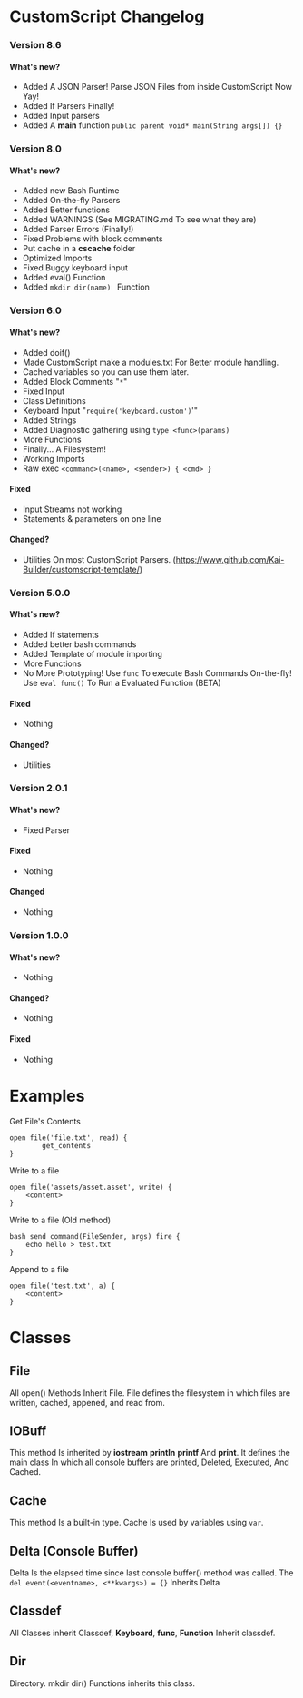 # CustomScript Changelog
### Version 8.6
#### What's new?
- Added A JSON Parser! Parse JSON Files from inside CustomScript Now Yay!
- Added If Parsers Finally! 
- Added Input parsers
- Added A **main** function `public parent void* main(String args[]) {}`
### Version 8.0
#### What's new?
- Added new Bash Runtime
- Added On-the-fly Parsers
- Added Better functions
- Added WARNINGS (See MIGRATING.md To see what they are)
- Added Parser Errors (Finally!)
- Fixed Problems with block comments
- Put cache in a ____cscache____ folder
- Optimized Imports
- Fixed Buggy keyboard input
- Added eval() Function
- Added `mkdir dir(name) ` Function
### Version 6.0

#### What's new?
- Added doif()
- Made CustomScript make a modules.txt For Better module handling.
- Cached variables so you can use them later.
- Added Block Comments "`*`"
- Fixed Input
- Class Definitions
- Keyboard Input "`require('keyboard.custom')`'"
- Added Strings
- Added Diagnostic gathering using `type <func>(params)`
- More Functions
- Finally... A Filesystem!
- Working Imports
- Raw exec `<command>(<name>, <sender>) { <cmd> }`
#### Fixed
- Input Streams not working
- Statements & parameters on one line

#### Changed?
- Utilities On most CustomScript Parsers. (https://www.github.com/Kai-Builder/customscript-template/)
### Version 5.0.0
#### What's new?
- Added If statements
- Added better bash commands
- Added Template of module importing
- More Functions
- No More Prototyping! Use `func` To execute Bash Commands On-the-fly! Use `eval func()` To Run a Evaluated Function (BETA)

#### Fixed
- Nothing
#### Changed?
- Utilities

### Version 2.0.1
#### What's new?
- Fixed Parser
#### Fixed
- Nothing
#### Changed 
- Nothing

### Version 1.0.0
#### What's new?
- Nothing
#### Changed?
- Nothing
#### Fixed
- Nothing

# Examples
Get File's Contents
```custom
open file('file.txt', read) { 
        get_contents 
} 
```
Write to a file
```
open file('assets/asset.asset', write) {
    <content>
}

```
Write to a file (Old method)

```
bash send command(FileSender, args) fire {
    echo hello > test.txt
}
```
Append to a file

```
open file('test.txt', a) {
    <content>
}
```
# Classes

## File
All open() Methods Inherit File.
File defines the filesystem in which files are written, cached, appened, and read from.

## IOBuff
This method Is inherited by **iostream** **println** **printf** And **print**.
It defines the main class In which all console buffers are printed, Deleted, Executed, And Cached.
## Cache
This method Is a built-in type.
Cache Is used by variables using `var`.
## Delta (Console Buffer)
Delta Is the elapsed time since last console buffer() method was called. The `del event(<eventname>, <**kwargs>) = {}` Inherits Delta
## Classdef
All Classes inherit Classdef, **Keyboard**, **func**, **Function** Inherit classdef.
## Dir
Directory. mkdir dir() Functions inherits this class.